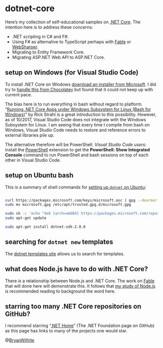 # dotnet-core

Here’s my collection of self-educational samples on [.NET Core](https://github.com/dotnet/corefx). The intention here is to address these concerns:

* .NET scripting in C# and F#.
* Using F# as alternative to TypeScript perhaps with [Fable](http://fable.io/) or [WebSharper](https://developers.websharper.com/docs).
* Migrating to Entity Framework Core.
* Migrating ASP.NET Web API to ASP.NET Core.

## setup on Windows (for Visual Studio Code)

To install .NET Core on Windows [download an installer from Microsoft](https://www.microsoft.com/net/download/core). I did try to [handle this from Chocolatey](https://chocolatey.org/packages/dotnetcore-sdk) but found that it could not keep up with current pace.

The bias here is to run everything in bash without regard to platform. “[Running .NET Core Apps under Windows Subsystem for Linux (Bash for Windows)](https://weblog.west-wind.com/posts/2017/Apr/13/Running-NET-Core-Apps-under-Windows-Subsystem-for-Linux-Bash-for-Windows)” by Rick Strahl is a great introduction to this possibility. However, as of 10/2017, Visual Studio Code does not integrate with the Windows Subsystem for Linux. I am seeing that every time I compile from bash on Windows, Visual Studio Code needs to restore and reference errors to external libraries pile up.

The alternative therefore will be PowerShell. _Visual Studio Code users_: install the [PowerShell](https://marketplace.visualstudio.com/items?itemName=ms-vscode.PowerShell) extension to get the **PowerShell: Show Integrated Console** command to run PowerShell and bash sessions on top of each other in Visual Studio Code.

## setup on Ubuntu bash

This is a summary of shell commands for [setting up `dotnet` on Ubuntu](https://www.microsoft.com/net/core#linuxubuntu):

```bash

curl https://packages.microsoft.com/keys/microsoft.asc | gpg --dearmor > microsoft.gpg
sudo mv microsoft.gpg /etc/apt/trusted.gpg.d/microsoft.gpg

sudo sh -c 'echo "deb [arch=amd64] https://packages.microsoft.com/repos/microsoft-ubuntu-xenial-prod xenial main" > /etc/apt/sources.list.d/dotnetdev.list'
sudo apt-get update

sudo apt-get install dotnet-sdk-2.0.0
```

## searching for `dotnet new` templates

The [dotnet templates site](http://dotnetnew.azurewebsites.net/) allows us to search for templates.

## what does Node.js have to do with .NET Core?

There _is_ a relationship between Node.js and .NET Core. The work on [Fable](http://fable.io/) that will done here will demonstrate this. It follows that [my study of Node.js](https://github.com/BryanWilhite/nodejs) is recommended reading to background the word here.

## starring too many .NET Core repositories on GitHub?

I recommend starring “[.NET Home](https://github.com/dotnet/corefx)” (The .NET Foundation page on GitHub) as this page has links to many of the projects one would star.

@[BryanWilhite](https://twitter.com/bryanwilhite)
